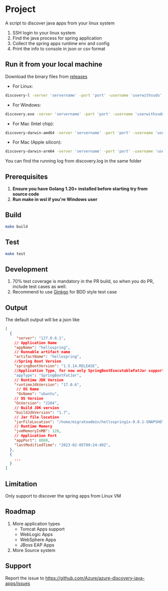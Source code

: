 # Project
A script to discover java apps from your linux system
1. SSH login to your linux system 
2. Find the java process for spring application 
3. Collect the spring apps runtime env and config 
4. Print the info to console in json or csv format

## Run it from your local machine
Download the binary files from [releases](https://github.com/Azure/azure-discovery-java-apps/releases)
- For Linux:
```bash
discovery-l -server 'servername' -port 'port' -username 'userwithsudo' -password 'password'
```
- For Windows:
```bash
discovery.exe -server 'servername' -port 'port' -username 'userwithsudo' -password 'password'
```
- For Mac (Intel chip):
```bash
discovery-darwin-amd64 -server 'servername' -port 'port' -username 'userwithsudo' -password 'password'
```
- For Mac (Apple silicon):
```bash
discovery-darwin-arm64 -server 'servername' -port 'port' -username 'userwithsudo' -password 'password'
```
<p>You can find the running log from discovery.log in the same folder

## Prerequisites

1. __Ensure you have Golang 1.20+ installed before starting try from source code__
2. __Run make in wsl if you're Windows user__

## Build

```bash
make build
```

## Test
```bash
make test
```

## Development
1. 70% test coverage is mandatory in the PR build, so when you do PR, include test cases as well.
2. Recommend to use [Ginkgo](https://onsi.github.io/ginkgo/) for BDD style test case

## Output
The default output will be a json like 
```json
[
  {
     "server": "127.0.0.1",
    // Application Name
    "appName": "hellospring",
    // Runnable artifact name
    "artifactName": "hellospring",
    //Spring Boot Version
    "springBootVersion": "1.5.14.RELEASE",
    //Application Type, for now only SpringBootExecutableFatJar supported, refer the definition from https://docs.spring.io/spring-boot/docs/current/reference/html/executable-jar.html
    "appType": "SpringBootFatJar",
    // Runtime JDK Version
    "runtimeJdkVersion": "17.0.6",
     // OS Name
     "OsName": "ubuntu",
    // OS Version
    "OsVersion": "2204",
    // Build JDK version
    "buildJdkVersion": "1.7",
    // Jar file location
    "jarFileLocation": "/home/migrateadmin/hellospring1x-0.0.1-SNAPSHOT.jar",
    // Runtime Memory
    "jvmMemoryInMB": 128,
    // Application Port
    "appPort": 8080,
    "lastModifiedTime": "2023-02-05T09:24:40Z",
  },
  {
    ...
  }
]
```

## Limitation
Only support to discover the spring apps from Linux VM

## Roadmap
1. More application types
   - Tomcat Apps support
   - WebLogic Apps
   - WebSphere Apps
   - JBoss EAP Apps
2. More Source system

## Support
Report the issue to https://github.com/Azure/azure-discovery-java-apps/issues
